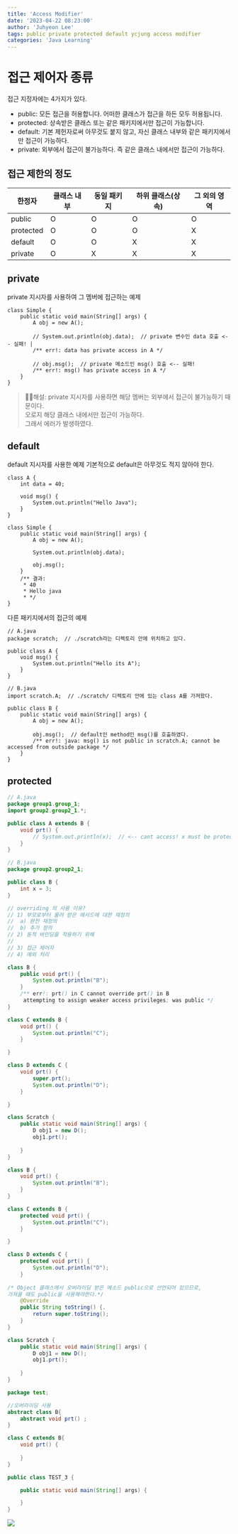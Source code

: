 ```yaml
---
title: 'Access Modifier'
date: '2023-04-22 08:23:00'
author: 'Juhyeon Lee'
tags: public private protected default ycjung access modifier
categories: 'Java Learning'
---
```


# 접근 제어자 종류


접근 지정자에는 4가지가 있다.

- public: 모든 접근을 허용합니다. 어떠한 클래스가 접근을 하든 모두 허용됩니다.
- protected: 상속받은 클래스 또는 같은 패키지에서만 접근이 가능합니다.
- default: 기본 제헌자로써 아무것도 붙지 않고, 자신 클래스 내부와 같은 패키지에서만 접근이 가능하다.
- private: 외부에서 접근이 불가능하다. 즉 같은 클래스 내에서만 접근이 가능하다.

## 접근 제한의 정도


| 한정자       | 클래스 내부 | 동일 패키지 | 하위 클래스(상속) | 그 외의 영역 |
| --------- | ------ | ------ | ---------- | ------- |
| public    | O      | O      | O          | O       |
| protected | O      | O      | O          | X       |
| default   | O      | O      | X          | X       |
| private   | O      | X      | X          | X       |


## private


private 지시자를 사용하여 그 멤버에 접근하는 예제


```text
class Simple {
    public static void main(String[] args) {
        A obj = new A();

		// System.out.println(obj.data);  // private 변수인 data 호출 <-- 실패! |
        /** err!: data has private access in A */

		// obj.msg();  // private 메소드인 msg() 호출 <-- 실패!
        /** err!: msg() has private access in A */
    }
}

```


> 🙋‍♂️해설: private 지시자를 사용하면 해당 멤버는 외부에서 접근이 불가능하기 때문이다.  
> 오로지 해당 클래스 내에서만 접근이 가능하다.  
> 그래서 에러가 발생하였다.


## default


default 지시자를 사용한 예제
기본적으로 default은 아무것도 적지 않아야 한다.


```text
class A {
    int data = 40;

    void msg() {
        System.out.println("Hello Java");
    }
}

class Simple {
    public static void main(String[] args) {
        A obj = new A();

        System.out.println(obj.data);

        obj.msg();
    }
    /** 결과:
     * 40
     * Hello java
     * */
}

```


다른 패키지에서의 접근의 예제


```text
// A.java
package scratch;  // ./scratch라는 디렉토리 안에 위치하고 있다.

public class A {
    void msg() {
        System.out.println("Hello its A");
    }
}

```


```text
// B.java
import scratch.A;  // ./scratch/ 디렉토리 안에 있는 class A를 가져왔다.

public class B {
    public static void main(String[] args) {
        A obj = new A();

        obj.msg();  // default인 method인 msg()를 호출하였다.
        /** err!: java: msg() is not public in scratch.A; cannot be accessed from outside package */
    }
}

```


## protected


```java
// A.java
package group1.group_1;
import group2.group2_1.*;

public class A extends B {
	void prt() {
		// System.out.println(x);  // <-- cant access! x must be protected modifier
	}
}
```


```java
// B.java
package group2.group2_1;

public class B {
	int x = 3;
}
```


```java
// overriding 의 사용 이유?
// 1) 부모로부터 물려 받은 메서드에 대한 재정의
//  a) 완전 재정의
//  b) 추가 정의
// 2) 동적 바인딩을 적용하기 위해
//
// 3) 접근 제어자
// 4) 예외 처리

class B {
    public void prt() {
        System.out.println("B");
    }
    /** err!: prt() in C cannot override prt() in B
     attempting to assign weaker access privileges; was public */
}

class C extends B {
    void prt() {
        System.out.println("C");
    }

}

class D extends C {
    void prt() {
        super.prt();
        System.out.println("D");
    }

}

class Scratch {
    public static void main(String[] args) {
        D obj1 = new D();
        obj1.prt();
        
    }
}
```


```java
class B {
    void prt() {
        System.out.println("B");
    }
}

class C extends B {
    protected void prt() {
        System.out.println("C");
    }

}

class D extends C {
    protected void prt() {
        System.out.println("D");
    }
		
/* Object 클래스에서 오버라이딩 받은 메소드 public으로 선언되어 있으므로, 
가져올 때도 public을 사용해야한다.*/
    @Override　
    public String toString() {. 
        return super.toString();
    }
}

class Scratch {
    public static void main(String[] args) {
        D obj1 = new D();
        obj1.prt();
        
    }
}
```


```java
package test;

//오버라이딩 사용
abstract class B{
	abstract void prt()	;
}

class C extends B{
	void prt() {
		
	}
}

public class TEST_3 {

	public static void main(String[] args) {

	}
}
```


![](https://s3.us-west-2.amazonaws.com/secure.notion-static.com/68b6fed5-f8bc-4cdd-9802-372219cd76d5/Untitled.png?X-Amz-Algorithm=AWS4-HMAC-SHA256&X-Amz-Content-Sha256=UNSIGNED-PAYLOAD&X-Amz-Credential=AKIAT73L2G45EIPT3X45%2F20230422%2Fus-west-2%2Fs3%2Faws4_request&X-Amz-Date=20230422T130700Z&X-Amz-Expires=3600&X-Amz-Signature=6a16b61b8f06504291d4b8a4ee377058ae76e81d2743605a2038a1590bfac74a&X-Amz-SignedHeaders=host&x-id=GetObject)

